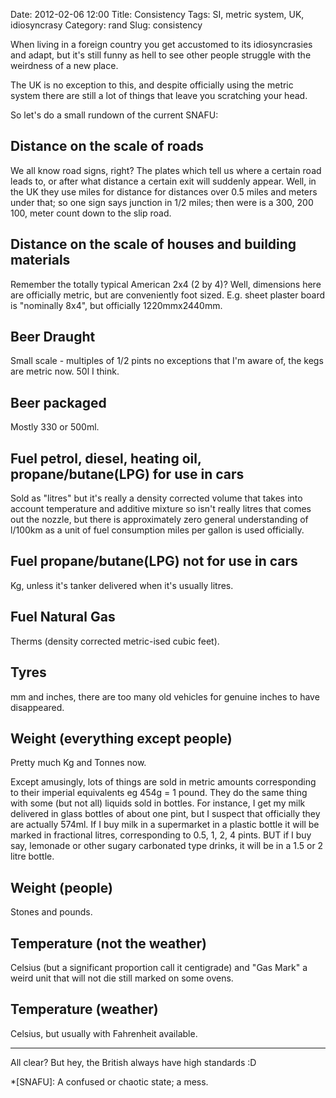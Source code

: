 Date: 2012-02-06 12:00
Title: Consistency
Tags: SI, metric system, UK, idiosyncrasy
Category: rand
Slug: consistency

When living in a foreign country you get accustomed to its idiosyncrasies and adapt, but it's still funny as hell to see other people struggle with the weirdness of a new place.

The UK is no exception to this, and despite officially using the metric system there are still a lot of things that leave you scratching your head.

So let's do a small rundown of the current SNAFU:

## Distance on the scale of roads

We all know road signs, right? The plates which tell us where a certain road leads to, or after what distance a certain exit will suddenly appear. Well, in the UK they use miles for distance for distances over 0.5 miles and meters under that; so one sign says junction in 1/2 miles; then were is a 300, 200 100, meter count down to the slip road.

## Distance on the scale of houses and building materials

Remember the totally typical American 2x4 (2 by 4)? Well, dimensions here are officially metric, but are conveniently foot sized. E.g. sheet plaster board is "nominally 8x4", but officially 1220mmx2440mm.

## Beer Draught

Small scale - multiples of 1/2 pints no exceptions that I'm aware of, the kegs are metric now. 50l I think.

## Beer packaged

Mostly 330 or 500ml.

## Fuel petrol, diesel, heating oil, propane/butane(LPG) for use in cars

Sold as "litres" but it's really a density corrected volume that takes into account temperature and additive mixture so isn't really litres that comes out the nozzle, but there is approximately zero general understanding of l/100km as a unit of fuel consumption miles per gallon is used officially.

## Fuel propane/butane(LPG) not for use in cars

Kg, unless it's tanker delivered when it's usually litres.

## Fuel Natural Gas

Therms (density corrected metric-ised cubic feet).

## Tyres

mm and inches, there are too many old vehicles for genuine inches to have disappeared.

## Weight (everything except people)

Pretty much Kg and Tonnes now.

Except amusingly, lots of things are sold in metric amounts corresponding to their imperial equivalents eg 454g = 1 pound. They do the same thing with some (but not all) liquids sold in bottles. For instance, I get my milk delivered in glass bottles of about one pint, but I suspect that officially they are actually 574ml. If I buy milk in a supermarket in a plastic bottle it will be marked in fractional litres, corresponding to 0.5, 1, 2, 4 pints. BUT if I buy say, lemonade or other sugary carbonated type drinks, it will be in a 1.5 or 2 litre bottle.

## Weight (people)

Stones and pounds.

## Temperature (not the weather)

Celsius (but a significant proportion call it centigrade) and "Gas Mark" a weird unit that will not die still marked on some ovens.

## Temperature (weather)

Celsius, but usually with Fahrenheit available.

***

All clear? But hey, the British always have high standards :D

*[SNAFU]: A confused or chaotic state; a mess.
